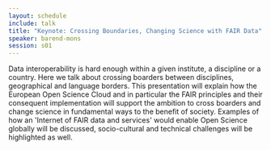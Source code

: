 ```yaml
---
layout: schedule
include: talk
title: "Keynote: Crossing Boundaries, Changing Science with FAIR Data"
speaker: barend-mons
session: s01
---
```


Data interoperability is hard enough within a given institute, a discipline or a
country. Here we talk about crossing boarders between disciplines, geographical
and language borders. This presentation will explain how the European Open
Science Cloud and in particular the FAIR principles and their consequent
implementation will support the ambition to cross boarders and change science in
fundamental ways to the benefit of society. Examples of how an 'Internet of FAIR
data and services' would enable Open Science globally will be discussed,
socio-cultural and technical challenges will be highlighted as well.
